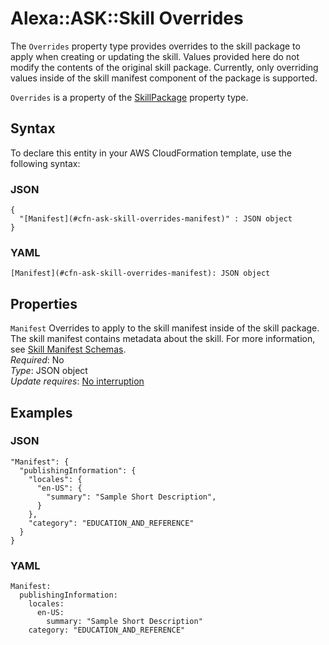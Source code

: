 # Alexa::ASK::Skill Overrides<a name="aws-properties-ask-skill-overrides"></a>

<a name="aws-properties-ask-skill-overrides-description"></a>The `Overrides` property type provides overrides to the skill package to apply when creating or updating the skill\. Values provided here do not modify the contents of the original skill package\. Currently, only overriding values inside of the skill manifest component of the package is supported\.

<a name="aws-properties-ask-skill-overrides-inheritance"></a> `Overrides` is a property of the [SkillPackage](aws-properties-ask-skill-skillpackage.md) property type\.

## Syntax<a name="aws-properties-ask-skill-overrides-syntax"></a>

To declare this entity in your AWS CloudFormation template, use the following syntax:

### JSON<a name="aws-properties-ask-skill-overrides-syntax.json"></a>

```
{
  "[Manifest](#cfn-ask-skill-overrides-manifest)" : JSON object
}
```

### YAML<a name="aws-properties-ask-skill-overrides-syntax.yaml"></a>

```
[Manifest](#cfn-ask-skill-overrides-manifest): JSON object
```

## Properties<a name="aws-properties-ask-skill-overrides-properties"></a>

`Manifest`  <a name="cfn-ask-skill-overrides-manifest"></a>
Overrides to apply to the skill manifest inside of the skill package\. The skill manifest contains metadata about the skill\. For more information, see [Skill Manifest Schemas](https://developer.amazon.com/docs/smapi/skill-manifest.html)\.  
 *Required*: No  
 *Type*: JSON object  
 *Update requires*: [No interruption](using-cfn-updating-stacks-update-behaviors.md#update-no-interrupt) 

## Examples<a name="cfn-ask-skill-overrides-example"></a>

### JSON<a name="aws-properties-ask-skill-overrides-example.json"></a>

```
"Manifest": {
  "publishingInformation": {
    "locales": {
      "en-US": {
        "summary": "Sample Short Description",
      }
    },
    "category": "EDUCATION_AND_REFERENCE"
  }
}
```

### YAML<a name="aws-properties-ask-skill-overrides-example.yaml"></a>

```
Manifest:
  publishingInformation:
    locales:
      en-US:
        summary: "Sample Short Description"
    category: "EDUCATION_AND_REFERENCE"
```